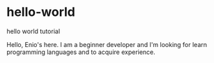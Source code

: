 # hello-world
hello world tutorial

Hello, Enio's here. I am a beginner developer and I'm looking for learn programming languages and to acquire experience.

